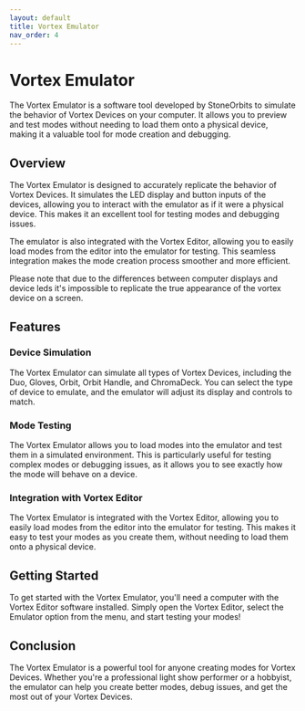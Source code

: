 ```yaml
---
layout: default
title: Vortex Emulator
nav_order: 4
---
```


# Vortex Emulator

The Vortex Emulator is a software tool developed by StoneOrbits to simulate the behavior of Vortex Devices on your computer. It allows you to preview and test modes without needing to load them onto a physical device, making it a valuable tool for mode creation and debugging.

## Overview

The Vortex Emulator is designed to accurately replicate the behavior of Vortex Devices. It simulates the LED display and button inputs of the devices, allowing you to interact with the emulator as if it were a physical device. This makes it an excellent tool for testing modes and debugging issues.

The emulator is also integrated with the Vortex Editor, allowing you to easily load modes from the editor into the emulator for testing. This seamless integration makes the mode creation process smoother and more efficient.

Please note that due to the differences between computer displays and device leds it's impossible to replicate the true appearance of the vortex device on a screen.

## Features

### Device Simulation

The Vortex Emulator can simulate all types of Vortex Devices, including the Duo, Gloves, Orbit, Orbit Handle, and ChromaDeck. You can select the type of device to emulate, and the emulator will adjust its display and controls to match.

### Mode Testing

The Vortex Emulator allows you to load modes into the emulator and test them in a simulated environment. This is particularly useful for testing complex modes or debugging issues, as it allows you to see exactly how the mode will behave on a device.

### Integration with Vortex Editor

The Vortex Emulator is integrated with the Vortex Editor, allowing you to easily load modes from the editor into the emulator for testing. This makes it easy to test your modes as you create them, without needing to load them onto a physical device.

## Getting Started

To get started with the Vortex Emulator, you'll need a computer with the Vortex Editor software installed. Simply open the Vortex Editor, select the Emulator option from the menu, and start testing your modes!

## Conclusion

The Vortex Emulator is a powerful tool for anyone creating modes for Vortex Devices. Whether you're a professional light show performer or a hobbyist, the emulator can help you create better modes, debug issues, and get the most out of your Vortex Devices.

